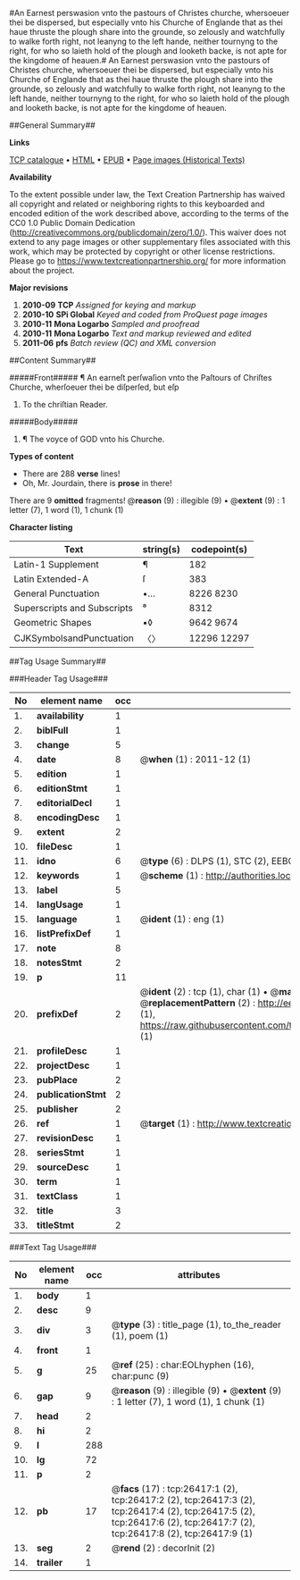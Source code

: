 #An Earnest perswasion vnto the pastours of Christes churche, whersoeuer thei be dispersed, but especially vnto his Churche of Englande that as thei haue thruste the plough share into the grounde, so zelously and watchfully to walke forth right, not leanyng to the left hande, neither tournyng to the right, for who so laieth hold of the plough and looketh backe, is not apte for the kingdome of heauen.#
An Earnest perswasion vnto the pastours of Christes churche, whersoeuer thei be dispersed, but especially vnto his Churche of Englande that as thei haue thruste the plough share into the grounde, so zelously and watchfully to walke forth right, not leanyng to the left hande, neither tournyng to the right, for who so laieth hold of the plough and looketh backe, is not apte for the kingdome of heauen.

##General Summary##

**Links**

[TCP catalogue](http://www.ota.ox.ac.uk/tcp/)  • 
[HTML](http://tei.it.ox.ac.uk/tcp/Texts-HTML/free/A09/A09499.html)  • 
[EPUB](http://tei.it.ox.ac.uk/tcp/Texts-EPUB/free/A09/A09499.epub) • 
[Page images (Historical Texts)](https://historicaltexts.jisc.ac.uk/eebo-23232519e)

**Availability**

To the extent possible under law, the Text Creation Partnership has waived all copyright and related or neighboring rights to this keyboarded and encoded edition of the work described above, according to the terms of the CC0 1.0 Public Domain Dedication (http://creativecommons.org/publicdomain/zero/1.0/). This waiver does not extend to any page images or other supplementary files associated with this work, which may be protected by copyright or other license restrictions. Please go to https://www.textcreationpartnership.org/ for more information about the project.

**Major revisions**

1. __2010-09__ __TCP__ *Assigned for keying and markup*
1. __2010-10__ __SPi Global__ *Keyed and coded from ProQuest page images*
1. __2010-11__ __Mona Logarbo__ *Sampled and proofread*
1. __2010-11__ __Mona Logarbo__ *Text and markup reviewed and edited*
1. __2011-06__ __pfs__ *Batch review (QC) and XML conversion*

##Content Summary##

#####Front#####
¶ An earneſt perſwaſion vnto the Paſtours of Chriſtes Churche, wherſoeuer thei be diſperſed, but eſp
1. To the chriſtian Reader.

#####Body#####

1. ¶ The voyce of GOD vnto his Churche.

**Types of content**

  * There are 288 **verse** lines!
  * Oh, Mr. Jourdain, there is **prose** in there!

There are 9 **omitted** fragments! 
 @__reason__ (9) : illegible (9)  •  @__extent__ (9) : 1 letter (7), 1 word (1), 1 chunk (1)

**Character listing**


|Text|string(s)|codepoint(s)|
|---|---|---|
|Latin-1 Supplement|¶|182|
|Latin Extended-A|ſ|383|
|General Punctuation|•…|8226 8230|
|Superscripts             and Subscripts|⁸|8312|
|Geometric Shapes|▪◊|9642 9674|
|CJKSymbolsandPunctuation|〈〉|12296 12297|

##Tag Usage Summary##

###Header Tag Usage###

|No|element name|occ|attributes|
|---|---|---|---|
|1.|__availability__|1||
|2.|__biblFull__|1||
|3.|__change__|5||
|4.|__date__|8| @__when__ (1) : 2011-12 (1)|
|5.|__edition__|1||
|6.|__editionStmt__|1||
|7.|__editorialDecl__|1||
|8.|__encodingDesc__|1||
|9.|__extent__|2||
|10.|__fileDesc__|1||
|11.|__idno__|6| @__type__ (6) : DLPS (1), STC (2), EEBO-CITATION (1), OCLC (1), VID (1)|
|12.|__keywords__|1| @__scheme__ (1) : http://authorities.loc.gov/ (1)|
|13.|__label__|5||
|14.|__langUsage__|1||
|15.|__language__|1| @__ident__ (1) : eng (1)|
|16.|__listPrefixDef__|1||
|17.|__note__|8||
|18.|__notesStmt__|2||
|19.|__p__|11||
|20.|__prefixDef__|2| @__ident__ (2) : tcp (1), char (1)  •  @__matchPattern__ (2) : ([0-9\-]+):([0-9IVX]+) (1), (.+) (1)  •  @__replacementPattern__ (2) : http://eebo.chadwyck.com/downloadtiff?vid=$1&page=$2 (1), https://raw.githubusercontent.com/textcreationpartnership/Texts/master/tcpchars.xml#$1 (1)|
|21.|__profileDesc__|1||
|22.|__projectDesc__|1||
|23.|__pubPlace__|2||
|24.|__publicationStmt__|2||
|25.|__publisher__|2||
|26.|__ref__|1| @__target__ (1) : http://www.textcreationpartnership.org/docs/. (1)|
|27.|__revisionDesc__|1||
|28.|__seriesStmt__|1||
|29.|__sourceDesc__|1||
|30.|__term__|1||
|31.|__textClass__|1||
|32.|__title__|3||
|33.|__titleStmt__|2||


###Text Tag Usage###

|No|element name|occ|attributes|
|---|---|---|---|
|1.|__body__|1||
|2.|__desc__|9||
|3.|__div__|3| @__type__ (3) : title_page (1), to_the_reader (1), poem (1)|
|4.|__front__|1||
|5.|__g__|25| @__ref__ (25) : char:EOLhyphen (16), char:punc (9)|
|6.|__gap__|9| @__reason__ (9) : illegible (9)  •  @__extent__ (9) : 1 letter (7), 1 word (1), 1 chunk (1)|
|7.|__head__|2||
|8.|__hi__|2||
|9.|__l__|288||
|10.|__lg__|72||
|11.|__p__|2||
|12.|__pb__|17| @__facs__ (17) : tcp:26417:1 (2), tcp:26417:2 (2), tcp:26417:3 (2), tcp:26417:4 (2), tcp:26417:5 (2), tcp:26417:6 (2), tcp:26417:7 (2), tcp:26417:8 (2), tcp:26417:9 (1)|
|13.|__seg__|2| @__rend__ (2) : decorInit (2)|
|14.|__trailer__|1||
